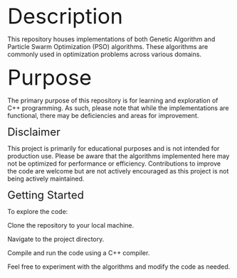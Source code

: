 <font size="15">Description</font>

This repository houses implementations of both Genetic Algorithm and Particle Swarm Optimization (PSO) algorithms. These algorithms are commonly used in optimization problems across various domains.

<font size="15">Purpose</font>

The primary purpose of this repository is for learning and exploration of C++ programming. As such, please note that while the implementations are functional, there may be deficiencies and areas for improvement.

<font size="5">Disclaimer</font>

  This project is primarily for educational purposes and is not intended for production use.
    Please be aware that the algorithms implemented here may not be optimized for performance or efficiency.
    Contributions to improve the code are welcome but are not actively encouraged as this project is not being actively maintained.

<font size="5">Getting Started</font>

To explore the code:

  Clone the repository to your local machine.
  
  Navigate to the project directory.
  
  Compile and run the code using a C++ compiler.
  
  Feel free to experiment with the algorithms and modify the code as needed.

